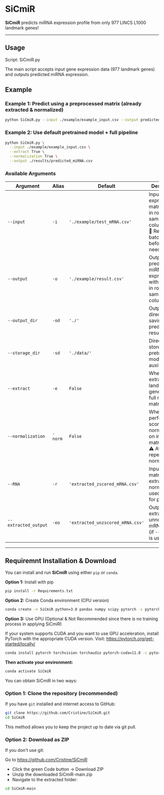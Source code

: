 # SiCmiR
**SiCmiR** predicts miRNA expression profile from only 977 LINCS L1000 landmark genes!

---

## Usage
Script: SiCmiR.py

The main script accepts input gene expression data (977 landmark genes) and outputs predicted miRNA expression.

## Example

### Example 1: Predict using a preprocessed matrix (already extracted & normalized)
```bash
python SiCmiR.py --input ./example/example_input.csv --output predicted_miRNA.csv
```
### Example 2: Use default pretrained model + full pipeline
```bash
python SiCmiR.py \
  --input ./example/example_input.csv \
  --extract True \
  --normalization True \
  --output ./results/predicted_miRNA.csv
```

### Available Arguments

| Argument           | Alias | Default                           | Description |
|--------------------|-------|-----------------------------------|-------------|
| `--input`          | `-i`  | `'./example/test_mRNA.csv'`         | Input mRNA expression matrix (genes in rows, samples in columns).<br>📌 Remove batch effects before use if needed. |
| `--output`         | `-o`  | `'./example/result.csv'`            | Output file: predicted miRNA expression, with miRNAs in rows and samples in columns. |
| `--output_dir`     | `-od` | `'./'`                             | Output directory for saving the predicted results. |
| `--storage_dir`    | `-sd` | `'./data/'`                        | Directory to store pretrained model and auxiliary files. |
| `--extract`        | `-e`  | `False`                            | Whether to extract 977 landmark genes from a full mRNA matrix. |
| `--normalization`  | `-norm` | `False`                          | Whether to perform z-score normalization on input matrix.<br>⚠️ Avoid repeating normalization. |
| `--RNA`            | `-r`  | `'extracted_zscored_mRNA.csv'`    | Input RNA matrix after extraction & normalization, used directly for prediction. |
| `--extracted_output` | `-eo` | `'extracted_unzscored_mRNA.csv'` | Output file for extracted but unnormalized mRNA matrix (if `--extract` is used). |

---
## Requiremnt Installation &  Download

You can install and run **SiCmiR** using either `pip` or `conda`.

**Option 1:**  Install with pip
```bash
pip install -r Requirements.txt
```
**Option 2:** Create Conda environment (CPU version)
```bash
conda create -n SiCmiR python=3.8 pandas numpy scipy pytorch -c pytorch -y
```
**Option 3:** Use GPU (Optional & Not Recommended since there is no training process in applying SiCmiR)

If your system supports CUDA and you want to use GPU acceleration, install PyTorch with the appropriate CUDA version. Visit:
https://pytorch.org/get-started/locally/

```bash
conda install pytorch torchvision torchaudio pytorch-cuda=11.8 -c pytorch -c nvidia
```
**Then activate your environment:**
```bash
conda activate SiCmiR
```

You can obtain SiCmiR in two ways:

### Option 1: Clone the repository (recommended)

If you have `git` installed and internet access to GitHub:

```bash
git clone https://github.com/Cristine/SiCmiR.git
cd SiCmiR
```
This method allows you to keep the project up to date via git pull.

### Option 2: Download as ZIP

If you don't use git:

Go to https://github.com/Cristine/SiCmiR

- Click the green Code button → Download ZIP
- Unzip the downloaded SiCmiR-main.zip
- Navigate to the extracted folder:
```bash
cd SiCmiR-main
```




